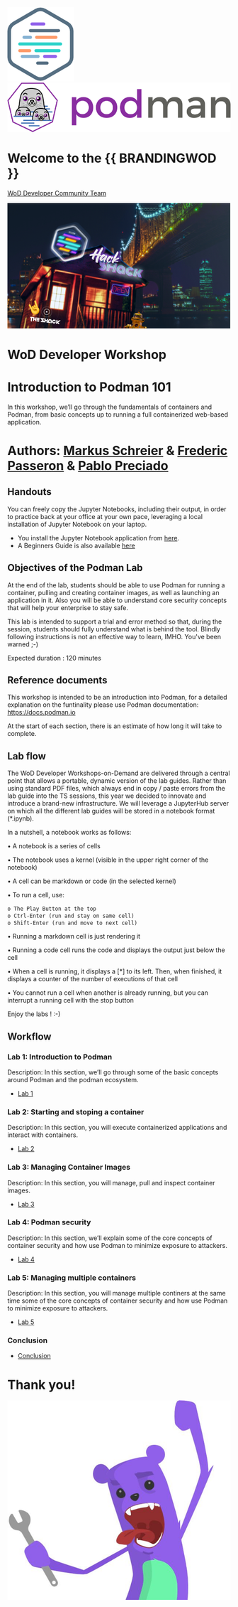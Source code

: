 ![HPEDEVlogo](Pictures/hpe-dev-logo.png)    ![podmanlogo](Pictures/podman-logo.png)  

# Welcome to the {{ BRANDINGWOD }}
[WoD Developer Community Team](https://wod.io)

<p align="center">
<img src="Pictures/hackshackdisco.png">

</p>

# WoD Developer Workshop



# Introduction to Podman 101
In this workshop, we’ll go through the fundamentals of containers and Podman, from basic concepts up to running a full containerized web-based application. 

# Authors: [Markus Schreier](mailto:mschreie@redhat.com) & [Frederic Passeron](mailto:frederic.passeron@hpe.com) & [Pablo Preciado](mailto:ppreciad@redhat.com) 

## Handouts
You can freely copy the Jupyter Notebooks, including their output, in order to practice back at your office at your own pace, leveraging a local installation of Jupyter Notebook on your laptop.
- You install the Jupyter Notebook application from [here](https://jupyter.org/install). 
- A Beginners Guide is also available [here](https://jupyter-notebook-beginner-guide.readthedocs.io/en/latest/what_is_jupyter.html)

## Objectives of the Podman Lab
At the end of the lab, students should be able to use Podman for running a container, pulling and creating container images, as well as launching an application in it. Also you will be able to understand core security concepts that will help your enterprise to stay safe.

This lab is intended to support a trial and error method so that, during the session, students should fully understand what is behind the tool. Blindly following instructions is not an effective way to learn, IMHO. You've been warned ;-)

Expected duration : 120 minutes

## Reference documents
This workshop is intended to be an introduction into Podman, for a detailed explanation on the funtinality please use Podman documentation: https://docs.podman.io

At the start of each section, there is an estimate of how long it will take to complete.


## Lab flow
The WoD Developer Workshops-on-Demand are delivered through a central point that allows a portable, dynamic version of the lab guides. Rather than using standard PDF files, which always end in copy / paste errors from the lab guide into the TS sessions, this year we decided to innovate and introduce a brand-new infrastructure. We will leverage a JupyterHub server on which all the different lab guides will be stored in a notebook format (*.ipynb).

In a nutshell, a notebook works as follows:

• A notebook is a series of cells

• The notebook uses a kernel (visible in the upper right corner of the notebook)

• A cell can be markdown or code (in the selected kernel)

• To run a cell, use:

    o The Play Button at the top
    o Ctrl-Enter (run and stay on same cell)
    o Shift-Enter (run and move to next cell)
    
• Running a markdown cell is just rendering it

• Running a code cell runs the code and displays the output just below the cell

• When a cell is running, it displays a [*] to its left. Then, when finished, it displays a counter of the number of executions of that cell

• You cannot run a cell when another is already running, but you can interrupt a running cell with the stop button

Enjoy the labs ! :-)

## Workflow

### Lab 1: Introduction to Podman
Description: In this section, we’ll go through some of the basic concepts around Podman and the podman ecosystem.
* [Lab 1](1-WKSHP-Intro-to-Containers-techno.ipynb)

### Lab 2: Starting and stoping a container
Description: In this section, you will execute containerized applications and interact with containers.
* [Lab 2](2-WKSHP-Podman-hello-world.ipynb)

### Lab 3: Managing Container Images
Description: In this section, you will manage, pull and inspect container images.
* [Lab 3](3-WKSHP-Managing-container-images.ipynb)

### Lab 4: Podman security
Description: In this section, we’ll explain some of the core concepts of container security and how use Podman to minimize exposure to attackers.
* [Lab 4](4-WKSHP-Podman-security.ipynb)

### Lab 5: Managing multiple containers
Description: In this section, you will manage multiple continers at the same time  some of the core concepts of container security and how use Podman to minimize exposure to attackers.
* [Lab 5](5-WKSHP-Managing-multiple-containers.ipynb)

### Conclusion
* [Conclusion](6-WKSHP-Conclusion.ipynb)

# Thank you!
![grommet.JPG](Pictures/grommet.JPG)
